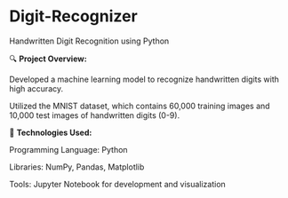 # Digit-Recognizer
Handwritten Digit Recognition using Python


🔍 **Project Overview:**

Developed a machine learning model to recognize handwritten digits with high accuracy.

Utilized the MNIST dataset, which contains 60,000 training images and 10,000 test images of handwritten digits (0-9).


🔧 **Technologies Used:**

Programming Language: Python

Libraries:  NumPy, Pandas, Matplotlib

Tools: Jupyter Notebook for development and visualization

